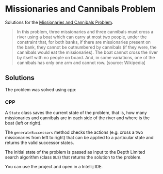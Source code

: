 # Missionaries and Cannibals Problem

Solutions for the [Missionaries and Cannibals Problem](https://en.wikipedia.org/wiki/Missionaries_and_cannibals_problem).


> In this problem, three missionaries and three cannibals must cross a river using a boat which can carry at most two people, under the constraint that, for both banks, if there are missionaries present on the bank, they cannot be outnumbered by cannibals (if they were, the cannibals would eat the missionaries). The boat cannot cross the river by itself with no people on board. And, in some variations, one of the cannibals has only one arm and cannot row. [source: Wikipedia]

## Solutions

The problem was solved using cpp:

### CPP

A `State` class saves the current state of the problem, that is, how many missionaries and cannibals are in each side of the river and where is the boat (left or right).

The `generateSuccessors` method checks the actions (e.g. cross a two missionaries from left to right) that can be applied to a particular state and returns the valid successor states.

The initial state of the problem is passed as input to the Depth Limited search algorithm (class `DLS`) that returns the solution to the problem.

You can use the project and open in a Intellij IDE.
